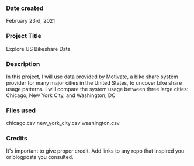 ### Date created
February 23rd, 2021

### Project Title
Explore US Bikeshare Data

### Description
In this project, I will use data provided by Motivate, a bike share system provider for many major cities in the United States, to uncover bike share usage patterns. I will compare the system usage between three large cities: Chicago, New York City, and Washington, DC

### Files used
chicago.csv
new_york_city.csv
washington.csv

### Credits
It's important to give proper credit. Add links to any repo that inspired you or blogposts you consulted.

